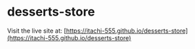 # desserts-store

Visit the live site at: [https://itachi-555.github.io/desserts-store](https://itachi-555.github.io/desserts-store)
